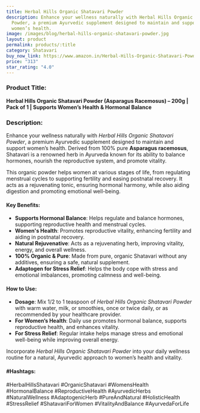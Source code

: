 ```yaml
---
title: Herbal Hills Organic Shatavari Powder
description: Enhance your wellness naturally with Herbal Hills Organic Shatavari
  Powder, a premium Ayurvedic supplement designed to maintain and support
  women’s health.
image: /images/blog/herbal-hills-organic-shatavari-powder.jpg
layout: product
permalink: products/:title
category: Shatavari
buy_now_link: https://www.amazon.in/Herbal-Hills-Organic-Shatavari-Powder/dp/B081V18J6K/ref=sr_1_32?crid=1RR0SQTKSAHO6&tag=m0150-21
price: "313"
star_rating: "4.0"
---
```

### Product Title:
**Herbal Hills Organic Shatavari Powder (Asparagus Racemosus) – 200g | Pack of 1 | Supports Women’s Health & Hormonal Balance**

### Description:
Enhance your wellness naturally with *Herbal Hills Organic Shatavari Powder*, a premium Ayurvedic supplement designed to maintain and support women’s health. Derived from 100% pure **Asparagus racemosus**, Shatavari is a renowned herb in Ayurveda known for its ability to balance hormones, nourish the reproductive system, and promote vitality.

This organic powder helps women at various stages of life, from regulating menstrual cycles to supporting fertility and easing postnatal recovery. It acts as a rejuvenating tonic, ensuring hormonal harmony, while also aiding digestion and promoting emotional well-being.

#### Key Benefits:
- **Supports Hormonal Balance**: Helps regulate and balance hormones, supporting reproductive health and menstrual cycles.
- **Women's Health**: Promotes reproductive vitality, enhancing fertility and aiding in postnatal recovery.
- **Natural Rejuvenative**: Acts as a rejuvenating herb, improving vitality, energy, and overall wellness.
- **100% Organic & Pure**: Made from pure, organic Shatavari without any additives, ensuring a safe, natural supplement.
- **Adaptogen for Stress Relief**: Helps the body cope with stress and emotional imbalances, promoting calmness and well-being.

#### How to Use:
- **Dosage**: Mix 1/2 to 1 teaspoon of *Herbal Hills Organic Shatavari Powder* with warm water, milk, or smoothies, once or twice daily, or as recommended by your healthcare provider.
- **For Women’s Health**: Daily use promotes hormonal balance, supports reproductive health, and enhances vitality.
- **For Stress Relief**: Regular intake helps manage stress and emotional well-being while improving overall energy.

Incorporate *Herbal Hills Organic Shatavari Powder* into your daily wellness routine for a natural, Ayurvedic approach to women’s health and vitality.

#### #Hashtags:
#HerbalHillsShatavari #OrganicShatavari #WomensHealth #HormonalBalance #ReproductiveHealth #AyurvedicHerbs #NaturalWellness #AdaptogenicHerb #PureAndNatural #HolisticHealth #StressRelief #ShatavariForWomen #VitalityAndBalance #AyurvedaForLife

